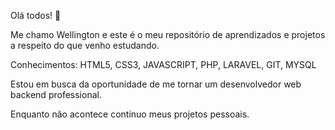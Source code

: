 Olá todos! 👋

Me chamo Wellington e este é o meu repositório de aprendizados e projetos a respeito do que venho estudando.

Conhecimentos: HTML5, CSS3, JAVASCRIPT, PHP, LARAVEL, GIT, MYSQL

Estou em busca da oportunidade de me tornar um desenvolvedor web backend professional.

 Enquanto não acontece continuo meus projetos pessoais.
 
